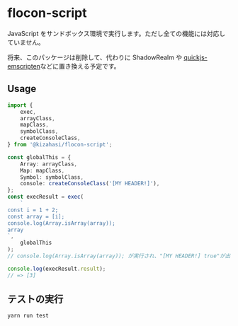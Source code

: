 # flocon-script

JavaScript をサンドボックス環境で実行します。ただし全ての機能には対応していません。

将来、このパッケージは削除して、代わりに ShadowRealm や [quickjs-emscripten](https://github.com/justjake/quickjs-emscripten)などに置き換える予定です。

## Usage

```typescript
import {
    exec,
    arrayClass,
    mapClass,
    symbolClass,
    createConsoleClass,
} from '@kizahasi/flocon-script';

const globalThis = {
    Array: arrayClass,
    Map: mapClass,
    Symbol: symbolClass,
    console: createConsoleClass('[MY HEADER!]'),
};
const execResult = exec(
    `
const i = 1 + 2;
const array = [i];
console.log(Array.isArray(array));
array
`,
    globalThis
);
// console.log(Array.isArray(array)); が実行され、"[MY HEADER!] true"が出力される

console.log(execResult.result);
// => [3]
```

## テストの実行

`yarn run test`
